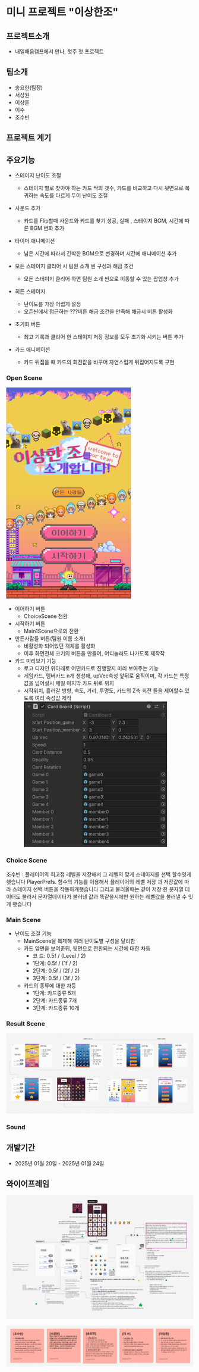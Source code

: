 # 미니 프로젝트 "이상한조"


## 프로젝트소개
- 내일배움캠프에서 만나, 첫주 첫 프로젝트


## 팀소개
- 송요한(팀장)
- 서상원
- 이상훈
- 이수
- 조수빈

## 프로젝트 계기


## 주요기능
- 스테이지 난이도 조절
    - 스테이지 별로 찾아야 하는 카드 짝의 갯수, 카드를 비교하고 다시 뒷면으로 복귀하는 속도를 다르게 두어 난이도 조절

- 사운드 추가
    - 카드를 Flip할때 사운드와 카드를 찾기 성공, 실패 , 스테이지 BGM, 시간에 따른 BGM 변화 추가
- 타이머 애니메이션
    - 남은 시간에 따라서 긴박한 BGM으로 변경하며 시간에 애니메이션 추가
- 모든 스테이지 클리어 시 팀원 소개 씬 구성과 해금 조건 
    - 모든 스테이지 클리어 하면 팀원 소개 씬으로 이동할 수 있는 팝업창 추가 
- 히든 스테이지
    - 난이도를 가장 어렵게 설정
    - 오픈씬에서 접근하는 ???버튼 해금 조건을 만족해 해금시 버튼 활성화
- 초기화 버튼
    - 최고 기록과 클리어 한 스테이지 저장 정보를 모두 초기화 시키는 버튼 추가
- 카드 애니메이션
    - 카드 뒤집을 때 카드의 회전값을 바꾸어 자연스럽게 뒤집어지도록 구현

### **Open Scene**
![alt text](Images/OpenScene.png)

- 이어하기 버튼
    - ChoiceScene 전환
- 시작하기 버튼
    - Main1Scene으로의 전환
- 만든사람들 버튼(팀원 이름 소개)
    - 비활성화 되어있던 객체를 활성화
    - 이후 화면전체 크기의 버튼을 만들어, 어디눌러도 나가도록 제작작
- 카드 미리보기 기능
    - 로고 디자인 위아래로 어떤카드로 진행할지 미리 보여주는 기능
    - 게임카드, 멤버카드 n개 생성해, upVec속성 앞뒤로 움직이며, 각 카드는 특정 값을 넘어설시 제일 마지막 카드 뒤로 위치
    - 시작위치, 흘러갈 방향, 속도, 거리, 투명도, 카드의 Z축 회전 들을 제어할수 있도록 여러 속성값 제작
    ![alt text](Images/CardBoard.png)


### **Choice Scene**
조수빈 : 플레이어의 최고점 레벨을 저장해서 그 레벨의 맞게 스테이지를 선택 할수잇게 햇습니다
PlayerPrefs. 함수의 기능를 이용해서 플레이어의 레벨 저장 과 저장값에 따라 스테이지 선택 버튼을 작동하게햇습니다
그리고 불러올때는 같이 저장 한 문자열 데이터도 불러서 문자열데이터가 불러낸 값과 똑같을시에만 원하는 레벨값을 불러낼 수 잇게 햇습니다

### **Main Scene**
- 난이도 조절 기능
    - MainScene을 복제해 여러 난이도별 구성을 달리함
    - 카드 앞면을 보여준뒤, 뒷면으로 전환되는 시간에 대한 차등
        - 코 드: 0.5f / (Level / 2)
        - 1단계: 0.5f / (1f / 2) 
        - 2단계: 0.5f / (2f / 2) 
        - 3단계: 0.5f / (3f / 2) 
    - 카드의 종류에 대한 차등
        - 1단계: 카드종류 5개
        - 2단계: 카드종류 7개
        - 3단계: 카드종류 10개

### **Result Scene**
![alt text](Images/Result.png)

### **Sound**

## 개발기간
- 2025년 01월 20일 - 2025년 01월 24일


## 와이어프레임

![alt text](Images/wireframe.png)

![alt text](Images/역할.png)